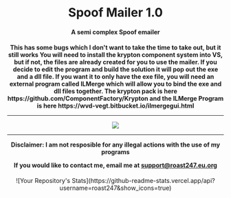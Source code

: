 



<h1 align="center">Spoof Mailer 1.0</h1>

<h4 align="center">A semi complex Spoof emailer</h4>
<h4 align="center">This has some bugs which I don't want to take the time to take out, but it still works
You will need to install the krypton component system into VS, but if not, the files are already created for you to use the mailer. If you decide to edit the program and build the solution it will pop out the exe and a dll file. If you want it to only have the exe file, you will need an external program called ILMerge which will allow you to bind the exe and dll files together. The krypton pack is here https://github.com/ComponentFactory/Krypton and the ILMerge Program is here https://wvd-vegt.bitbucket.io/ilmergegui.html
<hr>
<img src="https://raw.githubusercontent.com/roast247/SpoofMailer1/main/Mailer%201.0.png">
<hr>
Disclaimer: I am not resposible for any illegal actions with the use of my programs

  If you would like to contact me, email me at support@roast247.eu.org
</h4>

<center>
![Your Repository's Stats](https://github-readme-stats.vercel.app/api?username=roast247&show_icons=true)
</center>

